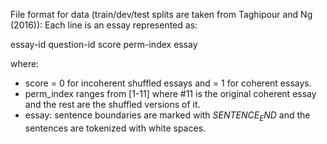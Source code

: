 File format for data (train/dev/test splits are taken from Taghipour and Ng (2016)):
Each line is an essay represented as:

essay-id question-id score perm-index essay

where:
* score = 0 for incoherent shuffled essays and = 1 for coherent essays.
* perm_index ranges from [1-11] where #11 is the original coherent essay and the rest are the shuffled versions of it.
* essay: sentence boundaries are marked with $SENTENCE_END$ and the sentences are tokenized with white spaces.
